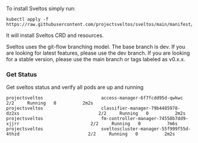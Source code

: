 To install Sveltos simply run:

```
kubectl apply -f https://raw.githubusercontent.com/projectsveltos/sveltos/main/manifest/manifest.yaml
```

It will install Sveltos CRD and resources.

Sveltos uses the git-flow branching model. The base branch is dev. If you are looking for latest features, please use the dev branch. If you are looking for a stable version, please use the main branch or tags labeled as v0.x.x.

### Get Status​

Get sveltos status and verify all pods are up and running

```
projectsveltos                      access-manager-6f7fcdd95d-qwkwc                                  2/2     Running   0          2m2s
projectsveltos                      classifier-manager-79b4485978-dz2xs                              2/2     Running   0          2m2s
projectsveltos                      fm-controller-manager-74558b7dd9-xjjrr                           2/2     Running   0          7m6s
projectsveltos                      sveltoscluster-manager-55f999f55d-4thzd                          2/2     Running   0          2m2s
```